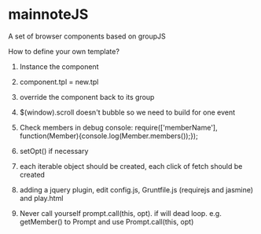 # mainnoteJS
A set of browser components based on groupJS

How to define your own template?
1. Instance the component
2. component.tpl = new.tpl
3. override the component back to its group
4. $(window).scroll doesn't bubble so we need to build for one event
5. Check members in debug console: 
require(['memberName'], function(Member){console.log(Member.members());});

6. setOpt() if necessary
7. each iterable object should be created, each click of fetch should be created
8. adding a jquery plugin, edit config.js, Gruntfile.js (requirejs and jasmine) and play.html
9. Never call yourself prompt.call(this, opt). if will dead loop. e.g. getMember() to Prompt and use Prompt.call(this, opt)